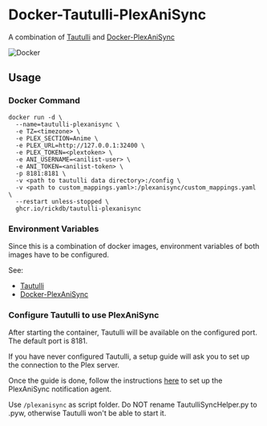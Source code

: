 # Docker-Tautulli-PlexAniSync

A combination of [Tautulli](https://github.com/Tautulli/Tautulli) and [Docker-PlexAniSync](https://github.com/RickDB/Docker-PlexAniSync)

<div>
  
  ![Docker](https://github.com/rickdb/Docker-Tautulli-PlexAniSync/actions/workflows/docker-publish.yml/badge.svg)
  
</div>

## Usage

### Docker Command

```
docker run -d \
  --name=tautulli-plexanisync \
  -e TZ=<timezone> \
  -e PLEX_SECTION=Anime \
  -e PLEX_URL=http://127.0.0.1:32400 \
  -e PLEX_TOKEN=<plextoken> \
  -e ANI_USERNAME=<anilist-user> \
  -e ANI_TOKEN=<anilist-token> \
  -p 8181:8181 \
  -v <path to tautulli data directory>:/config \
  -v <path to custom_mappings.yaml>:/plexanisync/custom_mappings.yaml \
  --restart unless-stopped \
  ghcr.io/rickdb/tautulli-plexanisync
```

### Environment Variables

Since this is a combination of docker images, environment variables of both images have to be configured.

See:
- [Tautulli](https://github.com/Tautulli/Tautulli-Wiki/wiki/Installation#docker)
- [Docker-PlexAniSync](https://github.com/RickDB/Docker-PlexAniSync#environment-variables)

### Configure Tautulli to use PlexAniSync

After starting the container, Tautulli will be available on the configured port. The default port is 8181.

If you have never configured Tautulli, a setup guide will ask you to set up the connection to the Plex server.

Once the guide is done, follow the instructions [here](https://github.com/RickDB/PlexAniSync/wiki/Tautulli-sync-script) to set up the PlexAniSync notification agent.

Use `/plexanisync` as script folder. Do NOT rename TautulliSyncHelper.py to .pyw, otherwise Tautulli won't be able to start it.